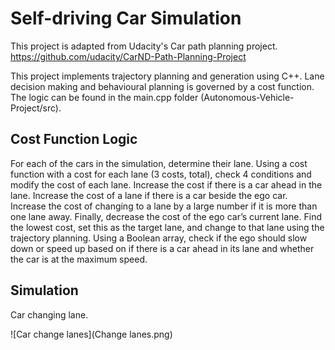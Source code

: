 # Self-driving Car Simulation

This project is adapted from Udacity's Car path planning project.
https://github.com/udacity/CarND-Path-Planning-Project

This project implements trajectory planning and generation using C++. Lane decision making and behavioural planning is governed by a cost function. The logic can be found in the main.cpp folder (Autonomous-Vehicle-Project/src).

## Cost Function Logic

For each of the cars in the simulation, determine their lane. Using a cost function with a cost for each lane (3 costs, total), check 4 conditions and modify the cost of each lane. Increase the cost if there is a car ahead in the lane. Increase the cost of a lane if there is a car beside the ego car. Increase the cost of changing to a lane by a large number if it is more than one lane away. Finally, decrease the cost of the ego car’s current lane. Find the lowest cost, set this as the target lane, and change to that lane using the trajectory planning. Using a Boolean array, check if the ego should slow down or speed up based on if there is a car ahead in its lane and whether the car is at the maximum speed.

## Simulation 

Car changing lane.

![Car change lanes](Change lanes.png)
